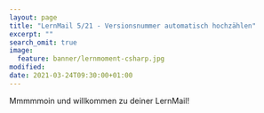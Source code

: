 ```yaml
---
layout: page
title: "LernMail 5/21 - Versionsnummer automatisch hochzählen"
excerpt: ""
search_omit: true
image:
  feature: banner/lernmoment-csharp.jpg
modified:
date: 2021-03-24T09:30:00+01:00
---
```


Mmmmmoin und willkommen zu deiner LernMail!


